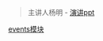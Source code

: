 > 主讲人杨明 - [演讲ppt](https://docs.google.com/presentation/d/19p_mAvetso1DhQcTQ16iLGriXIMTKoMtc6_nLMDjW74/edit#slide=id.p)

[events模块](https://github.com/Jmingzi/nodejs-learn/blob/master/%E5%9F%BA%E7%A1%80%E6%A8%A1%E5%9D%97/events.md)


